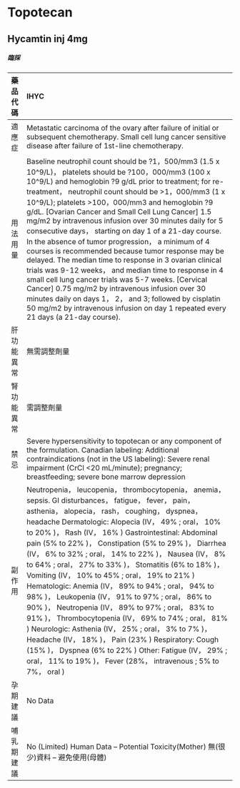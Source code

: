 # Topotecan

## Hycamtin inj 4mg

##### 臨採

| 藥品代碼   | IHYC                                                                                                                                                                                                                                                                                                                                                                                                                                                                                                                                                                                                                                                                                                                                                                                                                                                                                                                                                               |
|:-----------|:-------------------------------------------------------------------------------------------------------------------------------------------------------------------------------------------------------------------------------------------------------------------------------------------------------------------------------------------------------------------------------------------------------------------------------------------------------------------------------------------------------------------------------------------------------------------------------------------------------------------------------------------------------------------------------------------------------------------------------------------------------------------------------------------------------------------------------------------------------------------------------------------------------------------------------------------------------------------|
| 適應症     | Metastatic carcinoma of the ovary after failure of initial or subsequent chemotherapy. Small cell lung cancer sensitive disease after failure of 1st-line chemotherapy.                                                                                                                                                                                                                                                                                                                                                                                                                                                                                                                                                                                                                                                                                                                                                                                            |
| 用法用量   | Baseline neutrophil count should be ?1，500/mm3 (1.5 x 10^9/L)， platelets should be ?100，000/mm3 (100 x 10^9/L) and hemoglobin ?9 g/dL prior to treatment; for re-treatment， neutrophil count should be >1，000/mm3 (1 x 10^9/L); platelets >100，000/mm3 and hemoglobin ?9 g/dL. [Ovarian Cancer and Small Cell Lung Cancer] 1.5 mg/m2 by intravenous infusion over 30 minutes daily for 5 consecutive days， starting on day 1 of a 21-day course. In the absence of tumor progression， a minimum of 4 courses is recommended because tumor response may be delayed. The median time to response in 3 ovarian clinical trials was 9-12 weeks， and median time to response in 4 small cell lung cancer trials was 5-7 weeks.  [Cervical Cancer] 0.75 mg/m2 by intravenous infusion over 30 minutes daily on days 1， 2， and 3; followed by cisplatin 50 mg/m2 by intravenous infusion on day 1 repeated every 21 days (a 21-day course).                    |
| 肝功能異常 | 無需調整劑量                                                                                                                                                                                                                                                                                                                                                                                                                                                                                                                                                                                                                                                                                                                                                                                                                                                                                                                                                       |
| 腎功能異常 | 需調整劑量                                                                                                                                                                                                                                                                                                                                                                                                                                                                                                                                                                                                                                                                                                                                                                                                                                                                                                                                                         |
| 禁忌       | Severe hypersensitivity to topotecan or any component of the formulation. Canadian labeling: Additional contraindications (not in the US labeling): Severe renal impairment (CrCl <20 mL/minute); pregnancy; breastfeeding; severe bone marrow depression                                                                                                                                                                                                                                                                                                                                                                                                                                                                                                                                                                                                                                                                                                          |
| 副作用     | Neutropenia， leucopenia， thrombocytopenia， anemia， sepsis. GI disturbances， fatigue， fever， pain， asthenia， alopecia， rash， coughing， dyspnea， headache Dermatologic: Alopecia (IV， 49% ; oral， 10% to 20% )， Rash (IV， 16% ) Gastrointestinal: Abdominal pain (5% to 22% )， Constipation (5% to 29% )， Diarrhea (IV， 6% to 32% ; oral， 14% to 22% )， Nausea (IV， 8% to 64% ; oral， 27% to 33% )， Stomatitis (6% to 18% )， Vomiting (IV， 10% to 45% ; oral， 19% to 21% ) Hematologic: Anemia (IV， 89% to 94% ; oral， 94% to 98% )， Leukopenia (IV， 91% to 97% ; oral， 86% to 90% )， Neutropenia (IV， 89% to 97% ; oral， 83% to 91% )， Thrombocytopenia (IV， 69% to 74% ; oral， 81% ) Neurologic: Asthenia (IV， 25% ; oral， 3% to 7% )， Headache (IV， 18% )， Pain (23% ) Respiratory: Cough (15% )， Dyspnea (6% to 22% ) Other: Fatigue (IV， 29% ; oral， 11% to 19% )， Fever (28%， intravenous ; 5% to 7%， oral ) |
| 孕期建議   | No Data                                                                                                                                                                                                                                                                                                                                                                                                                                                                                                                                                                                                                                                                                                                                                                                                                                                                                                                                                            |
| 哺乳期建議 | No (Limited) Human Data – Potential Toxicity(Mother) 無(很少)資料 – 避免使用(母體)                                                                                                                                                                                                                                                                                                                                                                                                                                                                                                                                                                                                                                                                                                                                                                                                                                                                                 |

